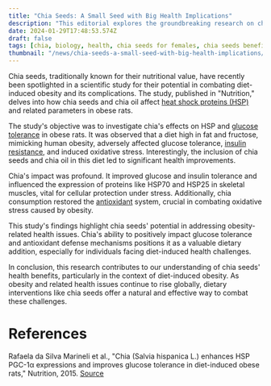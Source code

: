 ```yaml
---
title: "Chia Seeds: A Small Seed with Big Health Implications"
description: "This editorial explores the groundbreaking research on chia seeds, focusing on their potential to improve health markers in diet-induced obesity, offering a new perspective on this ancient superfood."
date: 2024-01-29T17:48:53.574Z
draft: false
tags: [chia, biology, health, chia seeds for females, chia seeds benefits for females, reduced menstrual pain, estrogen levels, bone health,osteoporosis, weight management, chia seeds omega 3, chiaseeds, chia seeds fiber,chia seeds protein, chia seeds for weight loss, chia seeds and, chia s, chia food ]
thumbnail: "/news/chia-seeds-a-small-seed-with-big-health-implications/thumb.webp"
---
```


Chia seeds, traditionally known for their nutritional value, have recently been spotlighted in a scientific study for their potential in combating diet-induced obesity and its complications. The study, published in "Nutrition," delves into how chia seeds and chia oil affect [heat shock proteins (HSP)](https://en.wikipedia.org/wiki/Heat_shock_protein) and related parameters in obese rats.

The study's objective was to investigate chia's effects on HSP and [glucose tolerance](https://en.wikipedia.org/wiki/Glucose_tolerance_test) in obese rats. It was observed that a diet high in fat and fructose, mimicking human obesity, adversely affected glucose tolerance, [insulin resistance](https://en.wikipedia.org/wiki/Insulin_resistance), and induced oxidative stress. Interestingly, the inclusion of chia seeds and chia oil in this diet led to significant health improvements.

Chia's impact was profound. It improved glucose and insulin tolerance and influenced the expression of proteins like HSP70 and HSP25 in skeletal muscles, vital for cellular protection under stress. Additionally, chia consumption restored the [antioxidant](https://en.wikipedia.org/wiki/Antioxidant) system, crucial in combating oxidative stress caused by obesity.

This study's findings highlight chia seeds' potential in addressing obesity-related health issues. Chia's ability to positively impact glucose tolerance and antioxidant defense mechanisms positions it as a valuable dietary addition, especially for individuals facing diet-induced health challenges.

In conclusion, this research contributes to our understanding of chia seeds' health benefits, particularly in the context of diet-induced obesity. As obesity and related health issues continue to rise globally, dietary interventions like chia seeds offer a natural and effective way to combat these challenges.

# References

Rafaela da Silva Marineli et al., "Chia (Salvia hispanica L.) enhances HSP PGC-1α expressions and improves glucose tolerance in diet-induced obese rats," Nutrition, 2015. [Source](https://doi.org/10.1016/j.nut.2014.11.009)
